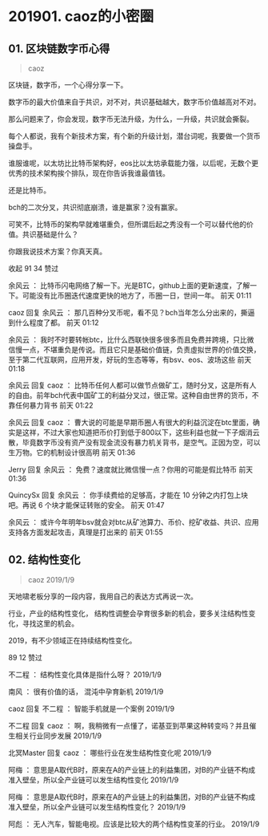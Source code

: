 # 201901. caoz的小密圈

## 01. 区块链数字币心得
> caoz

区块链，数字币，一个心得分享一下。

数字币的最大价值来自于共识，对不对，共识基础越大，数字币价值越高对不对。

那么问题来了，你会发现，数字币无法升级，为什么，一升级，共识就会撕裂。

每个人都说，我有个新技术方案，有个新的升级计划，潜台词呢，我要做一个货币操盘手。

谁服谁呢，以太坊比比特币架构好，eos比以太坊承载能力强，以后呢，无数个更优秀的技术架构挨个排队，现在你告诉我谁最值钱。

还是比特币。

bch的二次分叉，共识彻底崩溃，谁是赢家？没有赢家。

可笑不，比特币的架构早就难堪重负，但所谓后起之秀没有一个可以替代他的价值。共识基础是什么？

你跟我说技术方案？你真天真。

收起
 91  34
赞过
          

余风云 ：  比特币闪电网络了解一下。光是BTC，github上面的更新速度，了解一下。可能没有比币圈迭代速度更快的地方了，币圈一日，世间一年。 前天 01:11

caoz 回复 余风云 ：  那几百种分叉币呢，看不见？bch当年怎么分出来的，撕逼到什么程度了都。 前天 01:12

余风云 ：  我时不时要转帐btc，比什么西联快很多很多而且免费并跨境，只比微信慢一点，不堪重负是传说。而且它只是基础价值链，负责虛拟世界的价值交换，至于第二代互联网，应用开发，好玩的生态等等，有bsv、eos、波场这些 前天 01:18

余风云 回复 caoz ：  比特币任何人都可以做节点做矿工，随时分叉，这是所有人的自由。前年bch代表中国矿工的利益分叉过，很正常。这种自由世界的货币，不靠任何暴力背书 前天 01:22

余风云 回复 caoz ：  曹大说的可能是早期币圈人有很大的利益沉淀在btc里面，确实是这祥，不过大家也知道把币价打到低于800以下，这些利益也就一下子烟消云散，毕竟数字币没有资产没有现金流没有暴力机关背书，是空气。正因为空，可以生万物。它的机制设计很高明 前天 01:36

Jerry 回复 余风云 ：  免费？速度就比微信慢一点？你用的可能是假比特币 前天 01:36

QuincySx 回复 余风云 ：  你手续费给的足够高，才能在 10 分钟之内打包上块吧。再说 6 个块才能保证转账的安全。 前天 01:47

余风云 ：  或许今年明年bsv就会对btc从矿池算力、币价、挖矿收益、共识、应用支持各方面发起攻击，真理是打出来的 前天 01:55

## 02. 结构性变化
> caoz
2019/1/9

天地啸老板分享的一段内容，我用自己的表达方式再说一次。

行业，产业的结构性变化， 结构性调整会孕育很多新的机会，要多关注结构性变化，寻找这里的机会。

2019，有不少领域正在持续结构性变化。

 89  12
赞过
           

不二程 ：  结构性变化具体是指什么呀？ 2019/1/9

南风 ：  很有价值的话， 混沌中孕育新机 2019/1/9

caoz 回复 不二程 ：  智能手机就是一个案例 2019/1/9

不二程 回复 caoz ：  啊，我稍微有一点懂了，诺基亚到苹果这种转变吗？并且催生相关行业同步发展 2019/1/9

北冥Master 回复 caoz ：  哪些行业在发生结构性变化呢 2019/1/9

阿梅 ：  意思是A取代B时，原来在A的产业链上的利益集团，对B的产业链不构成准入壁垒，所以全产业链可以发生结构性变化 2019/1/9

阿梅 ：  意思是A取代B时，原来在A的产业链上的利益集团，对B的产业链不构成准入壁垒，所以全产业链可以发生结构性变化？ 2019/1/9

阿彪 ：  无人汽车，智能电视。应该是比较大的两个结构性变革的行业。 2019/1/9

